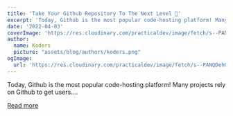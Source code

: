 ```yaml
---
title: 'Take Your Github Repository To The Next Level 🚀️'
excerpt: 'Today, Github is the most popular code-hosting platform! Many projects rely on Github to get users....'
date: '2022-04-03'
coverImage: 'https://res.cloudinary.com/practicaldev/image/fetch/s--PANQDehO--/c_imagga_scale,f_auto,fl_progressive,h_420,q_auto,w_1000/https://dev-to-uploads.s3.amazonaws.com/uploads/articles/ks7pbf87480q9to0x6uk.png'
author:
  name: Koders
  picture: "assets/blog/authors/koders.png"
ogImage:
  url: 'https://res.cloudinary.com/practicaldev/image/fetch/s--PANQDehO--/c_imagga_scale,f_auto,fl_progressive,h_420,q_auto,w_1000/https://dev-to-uploads.s3.amazonaws.com/uploads/articles/ks7pbf87480q9to0x6uk.png'
---
```


Today, Github is the most popular code-hosting platform! Many projects rely on Github to get users....

[Read more](https://dev.to/eludadev/take-your-github-repository-to-the-next-level-17ge)
